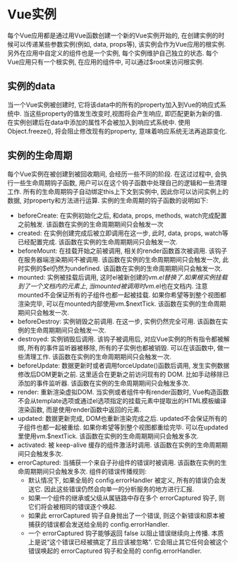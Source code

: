 # Vue实例

每个Vue应用都是通过用Vue函数创建一个新的Vue实例开始的, 在创建实例的时候可以传递某些参数实例(例如, data, props等), 该实例会作为Vue应用的根实例. 另外在应用中自定义的组件也是一个实例, 每个实例维护自己独立的状态. 每个Vue应用只有一个根实例, 在应用的组件中, 可以通过$root来访问根实例. 

## 实例的data

 当一个Vue实例被创建时, 它将该data中的所有的property加入到Vue的响应式系统中. 当这些property的值发生改变时,视图将会产生响应, 即匹配更新为新的值. 在实例创建后在data中添加的属性不会被加入到响应式系统中. 使用Object.freeze(), 将会阻止修改现有的property, 意味着响应系统无法再追踪变化. 

 ## 实例的生命周期

 每个Vue实例在被创建到被回收期间, 会经历一些不同的阶段. 在这过过程中, 会执行一些生命周期钩子函数, 用户可以在这个钩子函数中处理自己的逻辑和一些清理工作. 所有的生命周期钩子自动绑定this上下文到实例中, 因此你可以访问实例上的数据, 对property和方法进行运算. 实例的生命周期的钩子函数的说明如下:
  * beforeCreate: 在实例初始化之后, 和data, props, methods, watch完成配置之前触发. 该函数在实例的生命周期期间只会触发一次 
  * created: 在实例创建完成后被立即调用在这一步, 此时, data, props, watch等已经配置完成. 该函数在实例的生命周期期间只会触发一次. 
  * beforeMount: 在挂载开始之前被调用, 相关的render函数首次被调用. 该钩子在服务器端渲染期间不被调用. 该函数在实例的生命周期期间只会触发一次, 此时实例的$el仍然为undefined. 该函数在实例的生命周期期间只会触发一次. 
  * mounted: 实例被挂载后调用, 这时el被新创建的vm.$el替换了. 如果根实例挂载到了一个文档内的元素上, 当 mounted 被调用时vm.$el也在文档内. 注意mounted不会保证所有的子组件也都一起被挂载. 如果你希望等到整个视图都渲染完毕, 可以在mounted内部使用vm.$nextTick. 该函数在实例的生命周期期间只会触发一次. 
  * beforeDestroy: 实例销毁之前调用. 在这一步, 实例仍然完全可用. 该函数在实例的生命周期期间只会触发一次.
  * destroyed: 实例销毁后调用. 该钩子被调用后, 对应Vue实例的所有指令都被解绑, 所有的事件监听器被移除, 所有的子实例也都被销毁. 可以在该函数中, 做一些清理工作. 该函数在实例的生命周期期间只会触发一次.
  * beforeUpdate: 数据更新时或者调用forceUpdate()函数后调用, 发生实例数据修改后DOM更新之前. 这里适合在更新之前访问现有的 DOM. 比如手动移除已添加的事件监听器. 该函数在实例的生命周期期间只会触发多次.
  * render: 重新渲染虚拟DOM. 当实例或者组件中有render函数时, Vue构造函数不会从template选项或通过el选项指定的挂载元素中提取出的HTML模板编译渲染函数, 而是使用render函数中返回的元素. 
  * updated: 数据更新完成, DOM也重新渲染完成之后. updated不会保证所有的子组件也都一起被重绘. 如果你希望等到整个视图都重绘完毕. 可以在updated里使用vm.$nextTick. 该函数在实例的生命周期期间只会触发多次.
  * activated: 被 keep-alive 缓存的组件激活时调用. 该函数在实例的生命周期期间只会触发多次.
  * errorCaptured: 当捕获一个来自子孙组件的错误时被调用. 该函数在实例的生命周期期间只会触发多次. 组件的错误传播规则: 
    * 默认情况下, 如果全局的 config.errorHandler 被定义, 所有的错误仍会发送它. 因此这些错误仍然会向单一的分析服务的地方进行汇报. 
    * 如果一个组件的继承或父级从属链路中存在多个 errorCaptured 钩子, 则它们将会被相同的错误逐个唤起. 
    * 如果此 errorCaptured 钩子自身抛出了一个错误, 则这个新错误和原本被捕获的错误都会发送给全局的 config.errorHandler. 
    * 一个 errorCaptured 钩子能够返回 false 以阻止错误继续向上传播. 本质上是说“这个错误已经被搞定了且应该被忽略”. 它会阻止其它任何会被这个错误唤起的 errorCaptured 钩子和全局的 config.errorHandler. 


